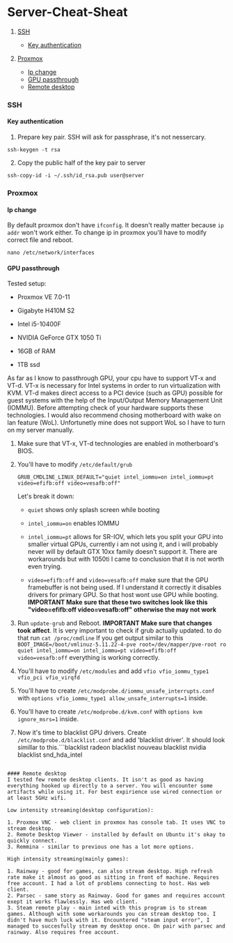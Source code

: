 # Server-Cheat-Sheat

1. [SSH](README.md#SSH)

    * [Key authentication](README.md#Key-authentication)

2. [Proxmox](README.md#Proxmox)

    * [Ip change](README.md#Ip-change)
    * [GPU passthrough](README.md#GPU-passthrough)
    * [Remote desktop](README.md#Remote-desktop)

### SSH

#### Key authentication
1. Prepare key pair. SSH will ask for passphrase, it's not nessercary.
```
ssh-keygen -t rsa
```
2. Copy the public half of the key pair to server
```
ssh-copy-id -i ~/.ssh/id_rsa.pub user@server
```

### Proxmox

#### Ip change
By default proxmox don't have `ifconfig`. It doesn't really matter because `ip addr` won't work either. To change ip in proxmox you'll have to modify correct file and reboot.
```
nano /etc/network/interfaces
```

#### GPU passthrough

Tested setup:

* Proxmox VE 7.0-11

* Gigabyte H410M S2

* Intel i5-10400F

* NVIDIA GeForce GTX 1050 Ti

* 16GB of RAM

* 1TB ssd

As far as I know to passthrough GPU, your cpu have to support VT-x and VT-d. VT-x is necessary for Intel systems in order to run virtualization with KVM. VT-d makes direct access to a PCI device (such as GPU) possible for guest systems with the help of the Input/Output Memory Management Unit (IOMMU). Before attempting check of your hardware supports these technologies. I would also recommend chosing motherboard with wake on lan feature (WoL). Unfortunetly mine does not support WoL so I have to turn on my server manually.

1. Make sure that VT-x, VT-d technologies are enabled in motherboard's BIOS.
2. You'll have to modify `/etc/default/grub`
    ```
    GRUB_CMDLINE_LINUX_DEFAULT="quiet intel_iommu=on intel_iommu=pt video=efifb:off video=vesafb:off"
    ```
    Let's break it down:
    
    * `quiet` shows only splash screen while booting
    
    * `intel_iommu=on` enables IOMMU
    
    * `intel_iommu=pt` allows for SR-IOV, which lets you split your GPU into smaller virtual GPUs, currently i am not using it, and i will probably never will by default GTX 10xx family doesn't support it. There are workarounds but with 1050ti I came to conclusion that it is not worth even trying.
    * `video=efifb:off` and `video=vesafb:off` make sure that the GPU framebuffer is not being used. If I understand it correctly it disables drivers for primary GPU. So that host wont use GPU while booting. **IMPORTANT Make sure that these two switches look like this "video=efifb:off video=vesafb:off" otherwise the may not work**

3. Run `update-grub` and Reboot. **IMPORTANT Make sure that changes took affect**. It is very important to check if grub actually updated. to do that run ```cat /proc/cmdline``` If you get output similar to this ```BOOT_IMAGE=/boot/vmlinuz-5.11.22-4-pve root=/dev/mapper/pve-root ro quiet intel_iommu=on intel_iommu=pt video=efifb:off video=vesafb:off``` everything is working correctly.
4. You'll have to modify `/etc/modules` and add ```vfio
vfio_iommu_type1
vfio_pci
vfio_virqfd```
5. You'll have to create `/etc/modprobe.d/iommu_unsafe_interrupts.conf` with `options vfio_iommu_type1 allow_unsafe_interrupts=1` inside.
6. You'll have to create `/etc/modprobe.d/kvm.conf` with `options kvm ignore_msrs=1` inside.
7. Now it's time to blacklist GPU drivers. Create `/etc/modprobe.d/blacklist.conf` and add 'blacklist driver'. It should look simillar to this.```blacklist radeon
blacklist nouveau
blacklist nvidia
blacklist snd_hda_intel
```

#### Remote desktop
I tested few remote desktop clients. It isn't as good as having everything hooked up directly to a server. You will encounter some artifacts while using it. For best expirience use wired connection or at least 5GHz wifi.

Low intensity streaming(desktop configuration):

1. Proxmox VNC - web client in proxmox has console tab. It uses VNC to stream desktop. 
2. Remote Desktop Viewer - installed by default on Ubuntu it's okay to quickly connect.
3. Remmina - similar to previous one has a lot more options.

High intensity streaming(mainly games):

1. Rainway - good for games, can also stream desktop. High refresh rate make it almost as good as sitting in front of machine. Requires free account. I had a lot of problems connecting to host. Has web client.
2. Parsec - same story as Rainway. Good for games and requires account exept it works flawlessly. Has web client.
3. Steam remote play - main inted with this program is to stream games. Although with some workarounds you can stream desktop too. I didn't have much luck with it. Encountered "steam input error", I managed to succesfully stream my desktop once. On pair with parsec and rainway. Also requires free account.
